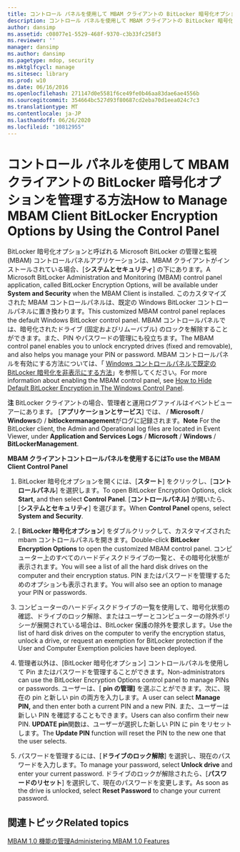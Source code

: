 ```yaml
---
title: コントロール パネルを使用して MBAM クライアントの BitLocker 暗号化オプションを管理する方法
description: コントロール パネルを使用して MBAM クライアントの BitLocker 暗号化オプションを管理する方法
author: dansimp
ms.assetid: c08077e1-5529-468f-9370-c3b33fc258f3
ms.reviewer: ''
manager: dansimp
ms.author: dansimp
ms.pagetype: mdop, security
ms.mktglfcycl: manage
ms.sitesec: library
ms.prod: w10
ms.date: 06/16/2016
ms.openlocfilehash: 271147d0e5581f6ce49fe0b46aa83dae6ae4556b
ms.sourcegitcommit: 354664bc527d93f80687cd2eba70d1eea024c7c3
ms.translationtype: MT
ms.contentlocale: ja-JP
ms.lasthandoff: 06/26/2020
ms.locfileid: "10812955"
---
```

# <span data-ttu-id="a2b4e-103">コントロール パネルを使用して MBAM クライアントの BitLocker 暗号化オプションを管理する方法</span><span class="sxs-lookup"><span data-stu-id="a2b4e-103">How to Manage MBAM Client BitLocker Encryption Options by Using the Control Panel</span></span>


<span data-ttu-id="a2b4e-104">BitLocker 暗号化オプションと呼ばれる Microsoft BitLocker の管理と監視 (MBAM) コントロールパネルアプリケーションは、MBAM クライアントがインストールされている場合、[**システムとセキュリティ**] の下にあります。</span><span class="sxs-lookup"><span data-stu-id="a2b4e-104">A Microsoft BitLocker Administration and Monitoring (MBAM) control panel application, called BitLocker Encryption Options, will be available under **System and Security** when the MBAM Client is installed.</span></span> <span data-ttu-id="a2b4e-105">このカスタマイズされた MBAM コントロールパネルは、既定の Windows BitLocker コントロールパネルに置き換わります。</span><span class="sxs-lookup"><span data-stu-id="a2b4e-105">This customized MBAM control panel replaces the default Windows BitLocker control panel.</span></span> <span data-ttu-id="a2b4e-106">MBAM コントロールパネルでは、暗号化されたドライブ (固定およびリムーバブル) のロックを解除することができます。また、PIN やパスワードの管理にも役立ちます。</span><span class="sxs-lookup"><span data-stu-id="a2b4e-106">The MBAM control panel enables you to unlock encrypted drives (fixed and removable), and also helps you manage your PIN or password.</span></span> <span data-ttu-id="a2b4e-107">MBAM コントロールパネルを有効にする方法については、「 [Windows コントロールパネルで既定の BitLocker 暗号化を非表示にする方法](how-to-hide-default-bitlocker-encryption-in-the-windows-control-panel.md)」を参照してください。</span><span class="sxs-lookup"><span data-stu-id="a2b4e-107">For more information about enabling the MBAM control panel, see [How to Hide Default BitLocker Encryption in The Windows Control Panel](how-to-hide-default-bitlocker-encryption-in-the-windows-control-panel.md).</span></span>

<span data-ttu-id="a2b4e-108">**注** BitLocker クライアントの場合、管理者と運用ログファイルはイベントビューアーにあります。 [**アプリケーションとサービス**] では、  /  **Microsoft**  /  **Windows**の  /  **bitlockermanagement**がログに記録されます。</span><span class="sxs-lookup"><span data-stu-id="a2b4e-108">**Note** For the BitLocker client, the Admin and Operational log files are located in Event Viewer, under **Application and Services Logs** / **Microsoft** / **Windows** / **BitLockerManagement**.</span></span>

 

**<span data-ttu-id="a2b4e-109">MBAM クライアントコントロールパネルを使用するには</span><span class="sxs-lookup"><span data-stu-id="a2b4e-109">To use the MBAM Client Control Panel</span></span>**

1.  <span data-ttu-id="a2b4e-110">BitLocker 暗号化オプションを開くには、[**スタート**] をクリックし、[**コントロールパネル**] を選択します。</span><span class="sxs-lookup"><span data-stu-id="a2b4e-110">To open BitLocker Encryption Options, click **Start**, and then select **Control Panel**.</span></span> <span data-ttu-id="a2b4e-111">[**コントロールパネル]** が開いたら、[**システムとセキュリティ**] を選びます。</span><span class="sxs-lookup"><span data-stu-id="a2b4e-111">When **Control Panel** opens, select **System and Security**.</span></span>

2.  <span data-ttu-id="a2b4e-112">[ **BitLocker 暗号化オプション**] をダブルクリックして、カスタマイズされた mbam コントロールパネルを開きます。</span><span class="sxs-lookup"><span data-stu-id="a2b4e-112">Double-click **BitLocker Encryption Options** to open the customized MBAM control panel.</span></span> <span data-ttu-id="a2b4e-113">コンピューター上のすべてのハードディスクドライブの一覧と、その暗号化状態が表示されます。</span><span class="sxs-lookup"><span data-stu-id="a2b4e-113">You will see a list of all the hard disk drives on the computer and their encryption status.</span></span> <span data-ttu-id="a2b4e-114">PIN またはパスワードを管理するためのオプションも表示されます。</span><span class="sxs-lookup"><span data-stu-id="a2b4e-114">You will also see an option to manage your PIN or passwords.</span></span>

3.  <span data-ttu-id="a2b4e-115">コンピューターのハードディスクドライブの一覧を使用して、暗号化状態の確認、ドライブのロック解除、またはユーザーとコンピューターの除外ポリシーが展開されている場合は、BitLocker 保護の除外を要求します。</span><span class="sxs-lookup"><span data-stu-id="a2b4e-115">Use the list of hard disk drives on the computer to verify the encryption status, unlock a drive, or request an exemption for BitLocker protection if the User and Computer Exemption policies have been deployed.</span></span>

4.  <span data-ttu-id="a2b4e-116">管理者以外は、[BitLocker 暗号化オプション] コントロールパネルを使用して Pin またはパスワードを管理することができます。</span><span class="sxs-lookup"><span data-stu-id="a2b4e-116">Non-administrators can use the BitLocker Encryption Options control panel to manage PINs or passwords.</span></span> <span data-ttu-id="a2b4e-117">ユーザーは、[ **pin の管理]** を選ぶことができます。次に、現在の pin と新しい pin の両方を入力します。</span><span class="sxs-lookup"><span data-stu-id="a2b4e-117">A user can select **Manage PIN,** and then enter both a current PIN and a new PIN.</span></span> <span data-ttu-id="a2b4e-118">また、ユーザーは新しい PIN を確認することもできます。</span><span class="sxs-lookup"><span data-stu-id="a2b4e-118">Users can also confirm their new PIN.</span></span> <span data-ttu-id="a2b4e-119">**UPDATE pin**関数は、ユーザーが選択した新しい PIN に pin をリセットします。</span><span class="sxs-lookup"><span data-stu-id="a2b4e-119">The **Update PIN** function will reset the PIN to the new one that the user selects.</span></span>

5.  <span data-ttu-id="a2b4e-120">パスワードを管理するには、[**ドライブのロック解除**] を選択し、現在のパスワードを入力します。</span><span class="sxs-lookup"><span data-stu-id="a2b4e-120">To manage your password, select **Unlock drive** and enter your current password.</span></span> <span data-ttu-id="a2b4e-121">ドライブのロックが解除されたら、[**パスワードのリセット**] を選択して、現在のパスワードを変更します。</span><span class="sxs-lookup"><span data-stu-id="a2b4e-121">As soon as the drive is unlocked, select **Reset Password** to change your current password.</span></span>

## <span data-ttu-id="a2b4e-122">関連トピック</span><span class="sxs-lookup"><span data-stu-id="a2b4e-122">Related topics</span></span>


[<span data-ttu-id="a2b4e-123">MBAM 1.0 機能の管理</span><span class="sxs-lookup"><span data-stu-id="a2b4e-123">Administering MBAM 1.0 Features</span></span>](administering-mbam-10-features.md)

 

 





